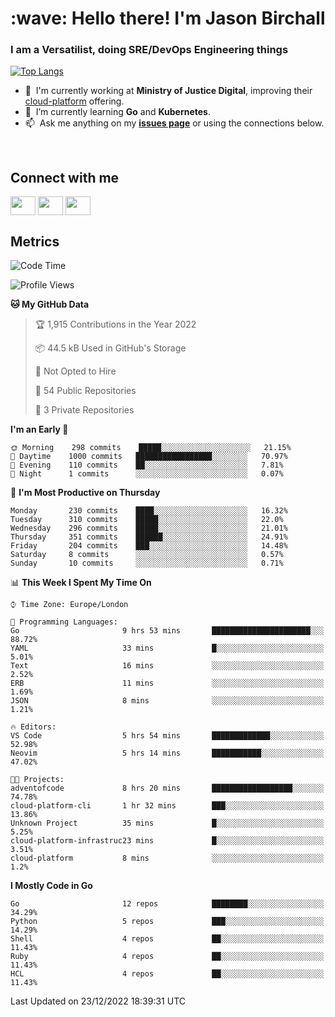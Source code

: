 <h1 align="left" id="jason-title">:wave: Hello there! I'm Jason Birchall</h1>
<h3 align="left">I am a Versatilist, doing SRE/DevOps Engineering things</h3>

[![Top Langs](https://github-readme-stats.vercel.app/api?username=jasonBirchall&show_icons=true&count_private=true&include_all_commits=true&theme=gruvbox)](https://github.com/anuraghazra/github-readme-stats)

- :office: &nbsp;I'm currently working at **Ministry of Justice Digital**, improving their [cloud-platform](https://github.com/ministryofjustice/cloud-platform) offering.
- :seedling: &nbsp;I’m currently learning **Go** and **Kubernetes**.
- :mailbox: &nbsp;Ask me anything on my **[issues page]** or using the connections below.


<br>

<h2>Connect with me</h2>
<p>
<a href="https://twitter.com/jsonBirchall" target="blank"><img align="center" src="https://cdn.jsdelivr.net/npm/simple-icons@3.0.1/icons/twitter.svg" alt="" height="30" width="40" /></a>
<a href="https://keybase.io/json0" target="blank"><img align="center" src="https://cdn.jsdelivr.net/npm/simple-icons@3.0.1/icons/keybase.svg" alt="" height="30" width="40" /></a>
<a href="https://www.reddit.com/user/kakorate" target="blank"><img align="center" src="https://cdn.jsdelivr.net/npm/simple-icons@3.0.1/icons/reddit.svg" alt="" height="30" width="40" /></a>
</p>

<h2>Metrics</h2>

<!--START_SECTION:waka-->
![Code Time](http://img.shields.io/badge/Code%20Time-884%20hrs%2058%20mins-blue)

![Profile Views](http://img.shields.io/badge/Profile%20Views-2-blue)

**🐱 My GitHub Data** 

> 🏆 1,915 Contributions in the Year 2022
 > 
> 📦 44.5 kB Used in GitHub's Storage 
 > 
> 🚫 Not Opted to Hire
 > 
> 📜 54 Public Repositories 
 > 
> 🔑 3 Private Repositories  
 > 
**I'm an Early 🐤** 

```text
🌞 Morning    298 commits    █████░░░░░░░░░░░░░░░░░░░░   21.15% 
🌆 Daytime    1000 commits   █████████████████░░░░░░░░   70.97% 
🌃 Evening    110 commits    ██░░░░░░░░░░░░░░░░░░░░░░░   7.81% 
🌙 Night      1 commits      ░░░░░░░░░░░░░░░░░░░░░░░░░   0.07%

```
📅 **I'm Most Productive on Thursday** 

```text
Monday       230 commits    ████░░░░░░░░░░░░░░░░░░░░░   16.32% 
Tuesday      310 commits    █████░░░░░░░░░░░░░░░░░░░░   22.0% 
Wednesday    296 commits    █████░░░░░░░░░░░░░░░░░░░░   21.01% 
Thursday     351 commits    ██████░░░░░░░░░░░░░░░░░░░   24.91% 
Friday       204 commits    ███░░░░░░░░░░░░░░░░░░░░░░   14.48% 
Saturday     8 commits      ░░░░░░░░░░░░░░░░░░░░░░░░░   0.57% 
Sunday       10 commits     ░░░░░░░░░░░░░░░░░░░░░░░░░   0.71%

```


📊 **This Week I Spent My Time On** 

```text
⌚︎ Time Zone: Europe/London

💬 Programming Languages: 
Go                       9 hrs 53 mins       ██████████████████████░░░   88.72% 
YAML                     33 mins             █░░░░░░░░░░░░░░░░░░░░░░░░   5.01% 
Text                     16 mins             ░░░░░░░░░░░░░░░░░░░░░░░░░   2.52% 
ERB                      11 mins             ░░░░░░░░░░░░░░░░░░░░░░░░░   1.69% 
JSON                     8 mins              ░░░░░░░░░░░░░░░░░░░░░░░░░   1.21%

🔥 Editors: 
VS Code                  5 hrs 54 mins       █████████████░░░░░░░░░░░░   52.98% 
Neovim                   5 hrs 14 mins       ███████████░░░░░░░░░░░░░░   47.02%

🐱‍💻 Projects: 
adventofcode             8 hrs 20 mins       ██████████████████░░░░░░░   74.78% 
cloud-platform-cli       1 hr 32 mins        ███░░░░░░░░░░░░░░░░░░░░░░   13.86% 
Unknown Project          35 mins             █░░░░░░░░░░░░░░░░░░░░░░░░   5.25% 
cloud-platform-infrastruc23 mins             █░░░░░░░░░░░░░░░░░░░░░░░░   3.51% 
cloud-platform           8 mins              ░░░░░░░░░░░░░░░░░░░░░░░░░   1.2%

```

**I Mostly Code in Go** 

```text
Go                       12 repos            ████████░░░░░░░░░░░░░░░░░   34.29% 
Python                   5 repos             ███░░░░░░░░░░░░░░░░░░░░░░   14.29% 
Shell                    4 repos             ██░░░░░░░░░░░░░░░░░░░░░░░   11.43% 
Ruby                     4 repos             ██░░░░░░░░░░░░░░░░░░░░░░░   11.43% 
HCL                      4 repos             ██░░░░░░░░░░░░░░░░░░░░░░░   11.43%

```



 Last Updated on 23/12/2022 18:39:31 UTC
<!--END_SECTION:waka-->

<!-- links -->

[issues page]: https://github.com/jasonBirchall/jasonBirchall/issues "jasonBirchall/issues"
